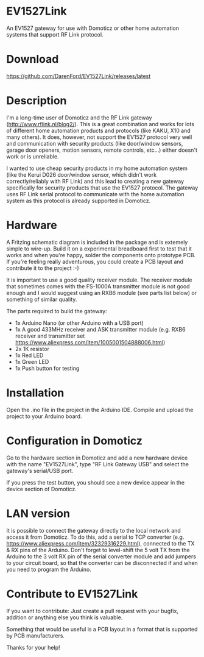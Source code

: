 
# EV1527Link
An EV1527 gateway for use with Domoticz or other home automation systems that support RF Link protocol.

# Download
https://github.com/DarenFord/EV1527Link/releases/latest

# Description
I'm a long-time user of Domoticz and the RF Link gateway (http://www.rflink.nl/blog2/). This is a great combination and works for lots of different home automation products and protocols (like KAKU, X10 and many others). It does, however, not support the EV1527 protocol very well and communication with security products (like door/window sensors, garage door openers, motion sensors, remote controls, etc...) either doesn't work or is unreliable.

I wanted to use cheap security products in my home automation system (like the Kerui D026 door/window sensor, which didn't work correctly/reliably with RF Link) and this lead to creating a new gateway specifically for security products that use the EV1527 protocol. The gateway uses RF Link serial protocol to communicate with the home automation system as this protocol is already supported in Domoticz.

# Hardware
A Fritzing schematic diagram is included in the package and is extemely simple to wire-up. Build it on a experimental breadboard first to test that it works and when you're happy, solder the components onto prototype PCB. If you're feeling really adventurous, you could create a PCB layout and contribute it to the project :-)

It is important to use a good quality receiver module. The receiver module that sometimes comes with the FS-1000A transmitter module is not good enough and I would suggest using an RXB6 module (see parts list below) or something of similar quality.

The parts required to build the gateway:
- 1x Arduino Nano (or other Arduino with a USB port)
- 1x A good 433MHz receiver and ASK transmitter module (e.g. RXB6 receiver and transmitter set https://www.aliexpress.com/item/1005001504888006.html)
- 2x 1K resistor
- 1x Red LED
- 1x Green LED
- 1x Push button for testing

# Installation
Open the .ino file in the project in the Arduino IDE. Compile and upload the project to your Arduino board.

# Configuration in Domoticz
Go to the hardware section in Domoticz and add a new hardware device with the name "EV1527Link", type "RF Link Gateway USB" and select the gateway's serial/USB port.

If you press the test button, you should see a new device appear in the device section of Domoticz.

# LAN version
It is possible to connect the gateway directly to the local network and access it from Domoticz. To do this, add a serial to TCP converter (e.g. https://www.aliexpress.com/item/32329316229.html), connected to the TX & RX pins of the Arduino. Don't forget to level-shift the 5 volt TX from the Arduino to the 3 volt RX pin of the serial converter module and add jumpers to your circuit board, so that the converter can be disconnected if and when you need to program the Arduino.

# Contribute to EV1527Link
If you want to contribute: Just create a pull request with your bugfix, addition or anything else you think is valuable.

Something that would be useful is a PCB layout in a format that is supported by PCB manufacturers.

Thanks for your help!
